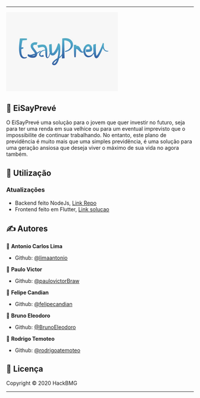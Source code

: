 

--------------------------------------------------------------------

<img src="/assets/hack-a-prev-logo.jpg" width="300px"/>

## 📖 EiSayPrevé

O EiSayPrevé uma solução para o jovem que quer investir no futuro, seja para ter uma renda em sua velhice ou para um eventual imprevisto que o impossibilite de  continuar  trabalhando.  No  entanto,  este plano  de  previdência  é  muito  mais que  uma  simples  previdência,  é  uma  solução  para  uma  geração  ansiosa  que deseja viver o máximo de sua vida no agora também.


## 🚀 Utilização

<h3>Atualizações</h3>
<ul>
	<li>Backend feito NodeJs, <a href="https://github.com/limaantonio/hackaprev_backend" target="_blank">Link Repo</a></li>
	<li>Frontend feito em Flutter, <a href="https://brunoeleodoro.github.io/hackaprev/" target="_blank">Link solucao</a></li>
</ul>

## ✍ Autores

👤 **Antonio Carlos Lima**

* Github: [@limaantonio](https://github.com/limaantonio)

👤 **Paulo Victor**

* Github: [@paulovictorBraw](https://github.com/paulovictorBraw)

👤 **Felipe Candian**

* Github: [@felipecandian]( https://github.com/felipecandian)

👤 **Bruno Eleodoro**

* Github: [@BrunoEleodoro]( https://github.com/BrunoEleodoro)

👤 **Rodrigo Temoteo**

* Github: [@rodrigoatemoteo]( https://github.com/rodrigoatemoteo)

## 📝 Licença

Copyright © 2020 HackBMG<br />

***


